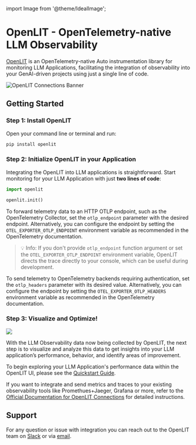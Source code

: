 import Image from '@theme/IdealImage';

# OpenLIT - OpenTelemetry-native LLM Observability

[OpenLIT](https://github.com/openlit/openlit) is an OpenTelemetry-native Auto instrumentation library for monitoring LLM Applications, facilitating the integration of observability into your GenAI-driven projects using just a single line of code.

![OpenLIT Connections Banner](https://github.com/openlit/.github/blob/main/profile/assets/github-readme-connections-banner.png?raw=true)

## Getting Started

### Step 1: Install OpenLIT

Open your command line or terminal and run:

```bash
pip install openlit
```

### Step 2: Initialize OpenLIT in your Application
Integrating the OpenLIT into LLM applications is straightforward. Start monitoring for your LLM Application with just **two lines of code**: 

```python
import openlit

openlit.init()
```

To forward telemetry data to an HTTP OTLP endpoint, such as the OpenTelemetry Collector, set the `otlp_endpoint` parameter with the desired endpoint. Alternatively, you can configure the endpoint by setting the `OTEL_EXPORTER_OTLP_ENDPOINT` environment variable as recommended in the OpenTelemetry documentation.

> 💡 Info: If you don't provide `otlp_endpoint` function argument or set the `OTEL_EXPORTER_OTLP_ENDPOINT` environment variable, OpenLIT directs the trace directly to your console, which can be useful during development.

To send telemetry to OpenTelemetry backends requiring authentication, set the `otlp_headers` parameter with its desired value. Alternatively, you can configure the endpoint by setting the `OTEL_EXPORTER_OTLP_HEADERS` environment variable as recommended in the OpenTelemetry documentation.

### Step 3: Visualize and Optimize!

![](https://github.com/openlit/.github/blob/main/profile/assets/openlit-client-1.png?raw=true)

With the LLM Observability data now being collected by OpenLIT, the next step is to visualize and analyze this data to get insights into your LLM application’s performance, behavior, and identify areas of improvement.

To begin exploring your LLM Application's performance data within the OpenLIT UI, please see the [Quickstart Guide](https://docs.openlit.io/latest/quickstart).

If you want to integrate and send metrics and traces to your existing observability tools like Promethues+Jaeger, Grafana or more, refer to the [Official Documentation for OpenLIT Connections](https://docs.openlit.io/latest/connections/intro) for detailed instructions.


## Support

For any question or issue with integration you can reach out to the OpenLIT team on [Slack](https://join.slack.com/t/openlit/shared_invite/zt-2etnfttwg-TjP_7BZXfYg84oAukY8QRQ) or via [email](mailto:contact@openlit.io).
